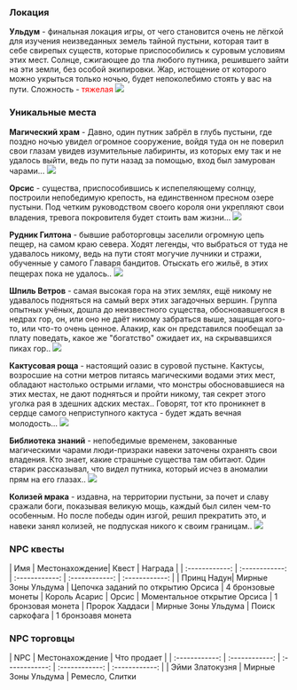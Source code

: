 ### Локация
**Ульдум** - финальная локация игры, от чего становится очень не лёгкой для изучения неизведанных земель тайной пустыни, которая таит в себе свирепых существ, которые приспособились к суровым условиям этих мест.
Солнце, сжигающее до тла любого путника, решившего зайти на эти земли, без особой экипировки.
Жар, истощение от которого можно укрыться только ночью, будет непоколебимо стоять у вас на пути. Сложность - <span style="color:rgb(255, 0, 0)">тяжелая
![](https://i.imgur.com/nL9Jk6e.jpg)

### Уникальные места
**Магический храм** - Давно, один путник забрёл в глубь пустыни, где поздно ночью увидел огромное сооружение, войдя туда он не поверил свои глазам увидев изумительные лабиринты, из которых ему так и не удалось выйти, ведь по пути назад за помощью, вход был замурован чарами...
![](https://i.imgur.com/bj8NCjm.jpg)

**Орсис** - существа, приспособившись к испепеляющему солнцу, построили непобедимую крепость, на единственном пресном озере пустыни.
Под четким руководством своего короля они укрепляют свои владения, тревога покровителя будет стоить вам жизни...
![](https://i.imgur.com/ixxzUq7.jpg)

**Рудник Гилтона** - бывшие работорговцы заселили огромную цепь пещер, на самом краю севера. Ходят легенды, что выбраться от туда не удавалось никому, ведь на пути стоят могучие лучники и стражи, обученные у самого Главаря бандитов.
Отыскать его жильё, в этих пещерах пока не удалось..
![](https://i.imgur.com/ku3NfCK.jpg)

**Шпиль Ветров** - самая высокая гора на этих землях, ещё никому не удавалось подняться на самый верх этих загадочных вершин.
Группа опытных учёных, дошла до неизвестного существа, обосновавшегося в недрах гор, он, или оно не даёт никому забраться выше, защищая кого-то, или что-то очень ценное.
Алакир, как он представился пообещал за плату поведать, какое же "богатство" ожидает их, на скрывавшихся пиках гор..
![](https://i.imgur.com/zIzsJAW.jpg)

**Кактусовая роща** - настоящий оазис в суровой пустыне. Кактусы, возросшие на сотни метров питаясь магическими водами этих мест, обладают настолько острыми иглами, что монстры обосновавшиеся на этих местах, не дают подняться и пройти никому, тая секрет этого уголка рая в здешних адских местах..
Говорят, тот кто проникнет в сердце самого неприступного кактуса - будет ждать вечная молодость...
![](https://i.imgur.com/F8xxtlX.jpg)

**Библиотека знаний** - непобедимые временем, закованные магическими чарами люди-призраки навеки заточены охранять свои владения. Кто знает, какие страшные существа там обитают. Один старик рассказывал, что видел путника, который исчез в аномалии прям на его глазах..
![](https://i.imgur.com/pd9zfFB.jpg)

**Колизей мрака** - издавна, на территории пустыни, за почет и славу сражали боги, показывая великую мощь, каждый был силен чем-то особенным. Но после победы один изгой, решил прекратить это, и навеки занял колизей, не подпуская никого к своим границам..
![](https://i.imgur.com/RYx4dH3.jpg)

### NPC квесты
| Имя | Местонахождение| Квест | Награда |
| :------------: | :------------: | :------------: | :------------: | :------------: |
| Принц Надун| Мирные Зоны Ульдума | Цепочка заданий по открытию Орсиса | 4 бронзовые монеты
| Король Асарис | Орсис | Моментальное открытие Орсиса | 1 бронзовая монета
| Пророк Хаддаси | Мирные Зоны Ульдума | Поиск саркофага | 1 бронзоавя монета

### NPC торговцы
| NPC | Местонахождение | Что продает |
| :------------: | :------------: | :------------: | :------------: | :------------: |
| Эйми Златокузня | Мирные Зоны Ульдума | Ремесло, Слитки
